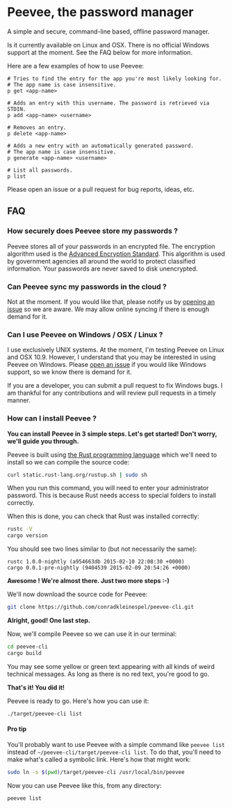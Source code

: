 # Peevee, the password manager

A simple and secure, command-line based, offline password manager.

Is it currently available on Linux and OSX. There is no official Windows support at the moment.
See the FAQ below for more information.

Here are a few examples of how to use Peevee:

```
# Tries to find the entry for the app you're most likely looking for.
# The app name is case insensitive.
p get <app-name>

# Adds an entry with this username. The password is retrieved via STDIN.
p add <app-name> <username>

# Removes an entry.
p delete <app-name>

# Adds a new entry with an automatically generated password.
# The app name is case insensitive.
p generate <app-name> <username>

# List all passwords.
p list
```

Please open an issue or a pull request for bug reports, ideas, etc.

## FAQ

### How securely does Peevee store my passwords ?

Peevee stores all of your passwords in an encrypted file. The encryption algorithm used is
the [Advanced Encryption Standard](https://en.wikipedia.org/wiki/Advanced_Encryption_Standard).
This algorithm is used by government agencies all around the world to protect classified
information. Your passwords are never saved to disk unencrypted.

### Can Peevee sync my passwords in the cloud ?

Not at the moment. If you would like that, please notify us by [opening an issue](https://github.com/conradkleinespel/peevee-cli/issues/new) so we are aware.
We may allow online syncing if there is enough demand for it.

### Can I use Peevee on Windows / OSX / Linux ?

I use exclusively UNIX systems. At the moment, I'm testing Peevee on Linux and
OSX 10.9. However, I understand that you may be interested in using Peevee on
Windows. Please [open an issue](https://github.com/conradkleinespel/peevee-cli/issues/new)
if you would like Windows support, so we know there is demand for it.

If you are a developer, you can submit a pull request to fix Windows bugs. I am thankful
for any contributions and will review pull requests in a timely manner.

### How can I install Peevee ?

**You can install Peevee in 3 simple steps. Let's get started! Don't worry, we'll guide you through.**

Peevee is built using [the Rust programming language](http://www.rust-lang.org/)
which we'll need to install so we can compile the source code:

```sh
curl static.rust-lang.org/rustup.sh | sudo sh
```

When you run this command, you will need to enter your administrator password.
This is because Rust needs access to special folders to install correctly.

When this is done, you can check that Rust was installed correctly:

```sh
rustc -V
cargo version
```

You should see two lines similar to (but not necessarily the same):

```
rustc 1.0.0-nightly (a954663db 2015-02-10 22:08:30 +0000)
cargo 0.0.1-pre-nightly (9404539 2015-02-09 20:54:26 +0000)
```

**Awesome ! We're almost there. Just two more steps :-)**

We'll now download the source code for Peevee:
```sh
git clone https://github.com/conradkleinespel/peevee-cli.git
```

**Alright, good! One last step.**

Now, we'll compile Peevee so we can use it in our terminal:
```sh
cd peevee-cli
cargo build
```

You may see some yellow or green text appearing with all kinds of weird
technical messages. As long as there is no red text, you're good to go.

**That's it! You did it!**

Peevee is ready to go. Here's how you can use it:
```
./target/peevee-cli list
```

#### Pro tip

You'll probably want to use Peevee with a simple command like `peevee list`
instead of `~/peevee-cli/target/peevee-cli list`. To do that, you'll need to
make what's called a symbolic link. Here's how that might work:

```sh
sudo ln -s $(pwd)/target/peevee-cli /usr/local/bin/peevee
```

Now you can use Peevee like this, from any directory:

```sh
peevee list
```

